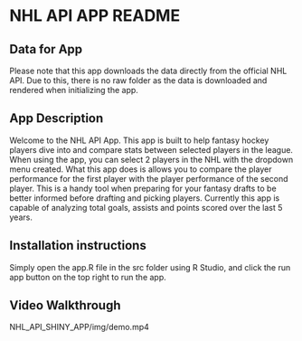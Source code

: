 # NHL API APP README

## Data for App

Please note that this app downloads the data directly from the official NHL API. Due to this, there is no raw folder as the data is downloaded and rendered when initializing the app. 

## App Description

Welcome to the NHL API App. This app is built to help fantasy hockey players dive into and compare stats between selected players in the league. When using the app, you can select 2 players in the NHL with the dropdown menu created. What this app does is allows you to compare the player performance for the first player with the player performance of the second player. This is a handy tool when preparing for your fantasy drafts to be better informed before drafting and picking players. Currently this app is capable of analyzing total goals, assists and points scored over the last 5 years. 

## Installation instructions

Simply open the app.R file in the src folder using R Studio, and click the run app button on the top right to run the app. 

## Video Walkthrough

NHL_API_SHINY_APP/img/demo.mp4
